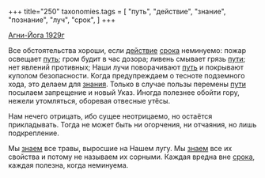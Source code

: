 +++
title="250"
taxonomies.tags = [
 "путь",
 "действие",
 "знание",
 "познание",
 "луч",
 "срок",
]
+++

[Агни-Йога 1929г](/agni/1929)

Все обстоятельства хороши, если [действие](/tags/действие) [срока](/tags/срок) неминуемо: пожар освещает [путь](/tags/путь); гром будит в час дозора; ливень смывает грязь [пути](/tags/путь); нет явлений противных; Наши лучи поворачивают [путь](/tags/путь) и покрывают куполом безопасности. Когда предупреждаем о тесноте подземного хода, это делаем для [знания](/tags/знание). Только в случае пользы перемены [пути](/tags/путь) посылаем запрещение и новый Указ. Иногда полезнее обойти гору, нежели утомляться, оборевая отвесные утёсы.   

Нам нечего отрицать, ибо сущее неотрицаемо, но остаётся прикладывать. Тогда не может быть ни огорчения, ни отчаяния, но лишь подкрепление.   

Мы [знаем](/tags/познание) все травы, выросшие на Нашем лугу. Мы [знаем](/tags/познание) все их свойства и потому не называем их сорными. Каждая вредна вне [срока](/tags/срок), каждая полезна, когда неминуема.
